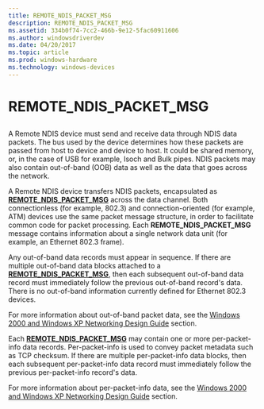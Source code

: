 ```yaml
---
title: REMOTE_NDIS_PACKET_MSG
description: REMOTE_NDIS_PACKET_MSG
ms.assetid: 334b0f74-7cc2-466b-9e12-5fac60911606
ms.author: windowsdriverdev
ms.date: 04/20/2017
ms.topic: article
ms.prod: windows-hardware
ms.technology: windows-devices
---
```


# REMOTE\_NDIS\_PACKET\_MSG


## <a href="" id="ddk-remote-ndis-packet-msg-ng"></a>


A Remote NDIS device must send and receive data through NDIS data packets. The bus used by the device determines how these packets are passed from host to device and device to host. It could be shared memory, or, in the case of USB for example, Isoch and Bulk pipes. NDIS packets may also contain out-of-band (OOB) data as well as the data that goes across the network.

A Remote NDIS device transfers NDIS packets, encapsulated as [**REMOTE\_NDIS\_PACKET\_MSG**](https://msdn.microsoft.com/library/windows/hardware/ff570635) across the data channel. Both connectionless (for example, 802.3) and connection-oriented (for example, ATM) devices use the same packet message structure, in order to facilitate common code for packet processing. Each **REMOTE\_NDIS\_PACKET\_MSG** message contains information about a single network data unit (for example, an Ethernet 802.3 frame).

Any out-of-band data records must appear in sequence. If there are multiple out-of-band data blocks attached to a [**REMOTE\_NDIS\_PACKET\_MSG**](https://msdn.microsoft.com/library/windows/hardware/ff570635), then each subsequent out-of-band data record must immediately follow the previous out-of-band record's data. There is no out-of-band information currently defined for Ethernet 802.3 devices.

For more information about out-of-band packet data, see the [Windows 2000 and Windows XP Networking Design Guide](https://msdn.microsoft.com/library/windows/hardware/ff565849) section.

Each [**REMOTE\_NDIS\_PACKET\_MSG**](https://msdn.microsoft.com/library/windows/hardware/ff570635) may contain one or more per-packet-info data records. Per-packet-info is used to convey packet metadata such as TCP checksum. If there are multiple per-packet-info data blocks, then each subsequent per-packet-info data record must immediately follow the previous per-packet-info record's data.

For more information about per-packet-info data, see the [Windows 2000 and Windows XP Networking Design Guide](https://msdn.microsoft.com/library/windows/hardware/ff565849) section.

 

 





